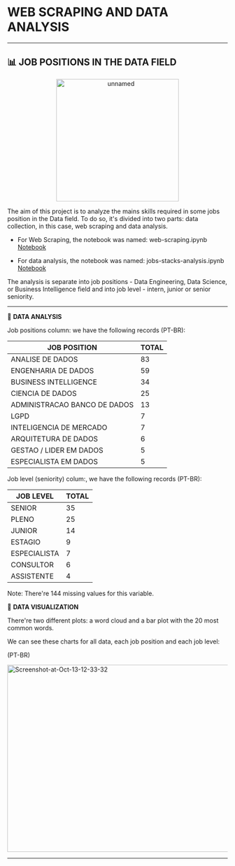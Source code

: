 # WEB SCRAPING AND DATA ANALYSIS
 
***

## 📊 JOB POSITIONS IN THE DATA FIELD

<p align="center">
<img src="https://i.ibb.co/px6cssH/unnamed.png" alt="unnamed" width="280" height="280" data-load="full" alt="centered image">
</p>

The aim of this project is to analyze the mains skills required in some jobs position in the Data field. To do so, it's divided into two parts: data collection, in this case, web scraping and data analysis.

- For Web Scraping, the notebook was named: web-scraping.ipynb <a href="https://github.com/daianeklein/jobs-stacks/blob/main/web-scraping.ipynb">Notebook</a>

- For data analysis, the notebook was named: jobs-stacks-analysis.ipynb <a href="https://github.com/daianeklein/jobs-stacks/blob/main/jobs-stacks-analysis.ipynb">Notebook</a>

The analysis is separate into job positions - Data Engineering, Data Science, or Business Intelligence field and into job level - intern, junior or senior seniority.

***

📌  **DATA ANALYSIS**

Job positions column: we have the following records (PT-BR):

JOB POSITION | TOTAL |
-------------|------------------|
|ANALISE DE DADOS               | 83|
|ENGENHARIA DE DADOS            | 59|
|BUSINESS INTELLIGENCE          | 34|
|CIENCIA DE DADOS               | 25|
|ADMINISTRACAO BANCO DE DADOS   | 13|
|LGPD                           |  7|
|INTELIGENCIA DE MERCADO        |  7|
|ARQUITETURA DE DADOS           |  6|
|GESTAO / LIDER EM DADOS        |  5|
|ESPECIALISTA EM DADOS          |  5|

Job level (seniority) colum:, we have the following records (PT-BR):

JOB LEVEL | TOTAL |
-------------|------------------|
SENIOR          |35|
PLENO           |25|
JUNIOR          |14|
ESTAGIO         | 9|
ESPECIALISTA    | 7|
CONSULTOR       | 6|
ASSISTENTE      | 4|

Note: There're 144 missing values for this variable.

📌  **DATA VISUALIZATION**

There're two different plots: a word cloud and a bar plot with the 20 most common words.

We can see these charts for all data, each job position and each job level:

(PT-BR)

<img src="https://i.ibb.co/C6yBv91/Screenshot-at-Oct-13-12-33-32.png" alt="Screenshot-at-Oct-13-12-33-32" width="954" height="428" data-load="full" style="">

***
